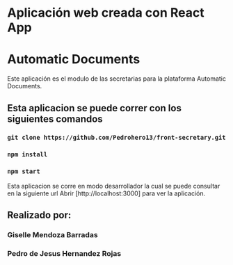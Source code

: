 # Aplicación web creada con React App
# Automatic Documents

Este aplicación es el modulo de las secretarias para la plataforma Automatic Documents.

## Esta aplicacion se puede correr con los siguientes comandos
### `git clone https://github.com/Pedrohero13/front-secretary.git`
### `npm install`
### `npm start`

Esta aplicacion se corre en modo desarrollador la cual se puede consultar en la siguiente url
Abrir [http://localhost:3000] para ver la aplicación.


## Realizado por:

### Giselle Mendoza Barradas
### Pedro de Jesus Hernandez Rojas
